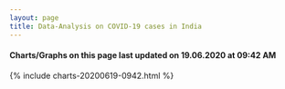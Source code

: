```yaml
---
layout: page
title: Data-Analysis on COVID-19 cases in India
---
```

#### Charts/Graphs on this page last updated on 19.06.2020 at 09:42 AM
{% include charts-20200619-0942.html %}
